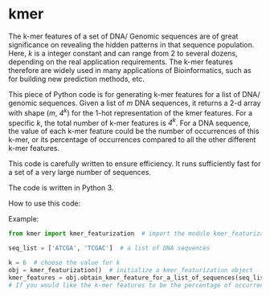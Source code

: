 # kmer
The k-mer features of a set of DNA/ Genomic sequences are of great significance on revealing the hidden patterns in that sequence population. Here, *k* is a integer constant and can range from 2 to several dozens, depending on the real application requirements. The k-mer features therefore are widely used in many applications of Bioinformatics, such as for building new prediction methods, etc. 

This piece of Python code is for generating k-mer features for a list of DNA/ genomic sequences. Given a list of *m* DNA sequences, it returns a 2-d array with shape (*m*, *4<sup>k</sup>*) for the 1-hot representation of the kmer features. For a specific *k*, the total number of k-mer features is *4<sup>k</sup>*. For a DNA sequence, the value of each k-mer feature could be the number of occurrences of this k-mer, or its percentage of occurrences compared to all the other different k-mer features.

This code is carefully written to ensure efficiency. It runs sufficiently fast for a set of a very large number of sequences.

The code is written in Python 3. 

How to use this code:

Example:

```python
from kmer import kmer_featurization  # import the module kmer_featurization from the kmer.py file

seq_list = ['ATCGA', 'TCGAC']  # a list of DNA sequences

k = 6  # choose the value for k
obj = kmer_featurization()  # initialize a kmer_featurization object
kmer_features = obj.obtain_kmer_feature_for_a_list_of_sequences(seq_list, write_number_of_occurrences=False)
# If you would like the k-mer features to be the percentage of occurrences (ranging from 0 to 1) as stated above, then leave write_number_of_occurrences as False (the default). If you prefer the features to be the counts for each k-mer occurrence, then set it to True.
```

